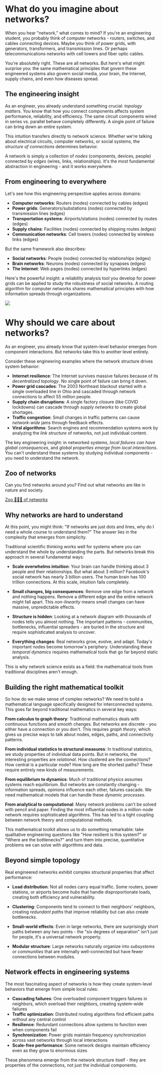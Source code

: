 
# What do you imagine about networks?

When you hear "network," what comes to mind? If you're an engineering student, you probably think of computer networks - routers, switches, and cables connecting devices. Maybe you think of power grids, with generators, transformers, and transmission lines. Or perhaps telecommunications networks with cell towers and fiber optic cables.

You're absolutely right. These are all networks. But here's what might surprise you: the same mathematical principles that govern these engineered systems also govern social media, your brain, the Internet, supply chains, and even how diseases spread.

## The engineering insight

As an engineer, you already understand something crucial: *topology matters*. You know that how you connect components affects system performance, reliability, and efficiency. The same circuit components wired in series vs. parallel behave completely differently. A single point of failure can bring down an entire system.

This intuition transfers directly to network science. Whether we're talking about electrical circuits, computer networks, or social systems, the *structure of connections* determines behavior.

A network is simply a collection of *nodes* (components, devices, people) connected by *edges* (wires, links, relationships). It's the most fundamental abstraction in engineering - and it works everywhere.

## From engineering to everywhere

Let's see how this engineering perspective applies across domains:

- **Computer networks**: Routers (nodes) connected by cables (edges)
- **Power grids**: Generators/substations (nodes) connected by transmission lines (edges)
- **Transportation systems**: Airports/stations (nodes) connected by routes (edges)
- **Supply chains**: Facilities (nodes) connected by shipping routes (edges)
- **Communication networks**: Cell towers (nodes) connected by wireless links (edges)

But the same framework also describes:
- **Social networks**: People (nodes) connected by relationships (edges)
- **Brain networks**: Neurons (nodes) connected by synapses (edges)
- **The Internet**: Web pages (nodes) connected by hyperlinks (edges)

Here's the powerful insight: a reliability analysis tool you develop for power grids can be applied to study the robustness of social networks. A routing algorithm for computer networks shares mathematical principles with how information spreads through organizations.

[![](https://memgraph.com/images/blog/graph-algorithms-list/memgraph-graph-algorithms-image14.png)](https://memgraph.com/images/blog/graph-algorithms-list/memgraph-graph-algorithms-image14.png)

# Why should we care about networks?

As an engineer, you already know that system-level behavior emerges from component interactions. But networks take this to another level entirely.

Consider these engineering examples where the network structure drives system behavior:

- **Internet resilience**: The Internet survives massive failures because of its *decentralized topology*. No single point of failure can bring it down.
- **Power grid cascades**: The 2003 Northeast blackout started with a single overloaded line in Ohio and cascaded through network connections to affect 55 million people.
- **Supply chain disruptions**: A single factory closure (like COVID lockdowns) can cascade through *supply networks* to create global shortages.
- **Traffic congestion**: Small changes in traffic patterns can cause *network-wide* jams through feedback effects.
- **Viral algorithms**: Search engines and recommendation systems work by analyzing the *link structure* of networks, not just individual content.

The key engineering insight: in networked systems, *local failures can have global consequences*, and *global properties emerge from local interactions*. You can't understand these systems by studying individual components - you need to understand the network.

## Zoo of networks

Can you find networks around you? Find out what networks are like in nature and society.

[Zoo 🐆🐘🦆 of networks](./zoo-of-networks.md)

## Why networks are hard to understand

At this point, you might think: "If networks are just dots and lines, why do I need a whole course to understand them?" The answer lies in the complexity that emerges from simplicity.

Traditional scientific thinking works well for systems where you can understand the whole by understanding the parts. But networks break this approach in several fundamental ways:

- **Scale overwhelms intuition**: Your brain can handle thinking about 3 people and their relationships. But what about 3 million? Facebook's social network has nearly 3 billion users. The human brain has 100 trillion connections. At this scale, intuition fails completely.

- **Small changes, big consequences**: Remove one edge from a network and nothing happens. Remove a different edge and the entire network might fall apart. This *non-linearity* means small changes can have massive, unpredictable effects.

- **Structure is hidden**: Looking at a network diagram with thousands of nodes tells you almost nothing. The important patterns - communities, bottlenecks, influential spreaders - are buried in the structure and require sophisticated analysis to uncover.

- **Everything changes**: Real networks grow, evolve, and adapt. Today's important nodes become tomorrow's periphery. Understanding these *temporal dynamics* requires mathematical tools that go far beyond static analysis.

This is why network science exists as a field: the mathematical tools from traditional disciplines aren't enough.

## Building the right mathematical toolkit

So how do we make sense of complex networks? We need to build a mathematical language specifically designed for interconnected systems. This goes far beyond traditional mathematics in several key ways:

**From calculus to graph theory**: Traditional mathematics deals with continuous functions and smooth changes. But networks are discrete - you either have a connection or you don't. This requires *graph theory*, which gives us precise ways to talk about nodes, edges, paths, and connectivity patterns.

**From individual statistics to structural measures**: In traditional statistics, we study properties of individual data points. But in networks, the interesting properties are *relational*. How clustered are the connections? How central is a particular node? How long are the shortest paths? These require entirely new kinds of measurements.

**From equilibrium to dynamics**: Much of traditional physics assumes systems reach equilibrium. But networks are constantly changing - information spreads, opinions influence each other, failures cascade. We need mathematical models that can handle these *dynamic processes*.

**From analytical to computational**: Many network problems can't be solved with pencil and paper. Finding the most influential nodes in a million-node network requires sophisticated algorithms. This has led to a tight coupling between network theory and computational methods.

This mathematical toolkit allows us to do something remarkable: take qualitative engineering questions like "How resilient is this system?" or "Where are the bottlenecks?" and turn them into precise, quantitative problems we can solve with algorithms and data.

## Beyond simple topology

Real engineered networks exhibit complex structural properties that affect performance:

- **Load distribution**: Not all nodes carry equal traffic. Some routers, power stations, or airports become *hubs* that handle disproportionate loads, creating both efficiency and vulnerability.

- **Clustering**: Components tend to connect to their neighbors' neighbors, creating *redundant paths* that improve reliability but can also create bottlenecks.

- **Small-world effects**: Even in large networks, there are surprisingly short paths between any two points - the "six degrees of separation" isn't just for people, it's a universal network property.

- **Modular structure**: Large networks naturally organize into *subsystems* or *communities* that are internally well-connected but have fewer connections between modules.

## Network effects in engineering systems

The most fascinating aspect of networks is how they create system-level behaviors that emerge from simple local rules:

- **Cascading failures**: One overloaded component triggers failures in neighbors, which overload their neighbors, creating system-wide failures
- **Traffic optimization**: Distributed routing algorithms find efficient paths without any central control
- **Resilience**: Redundant connections allow systems to function even when components fail
- **Synchronization**: Power grids maintain frequency synchronization across vast networks through local interactions
- **Scale-free performance**: Some network designs maintain efficiency even as they grow to enormous sizes

These phenomena emerge from the network structure itself - they are properties of the connections, not just the individual components.
